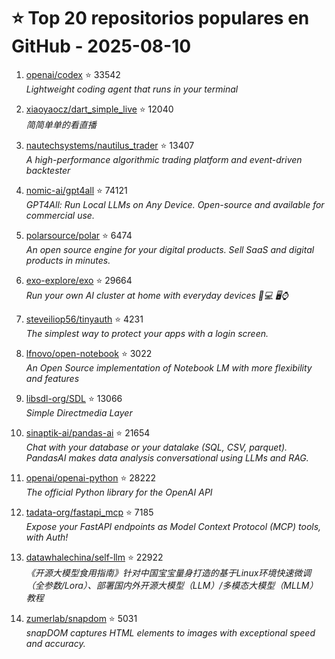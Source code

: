 # ⭐ Top 20 repositorios populares en GitHub - 2025-08-10

1. [openai/codex](https://github.com/openai/codex) ⭐ 33542  
   _Lightweight coding agent that runs in your terminal_

2. [xiaoyaocz/dart_simple_live](https://github.com/xiaoyaocz/dart_simple_live) ⭐ 12040  
   _简简单单的看直播_

3. [nautechsystems/nautilus_trader](https://github.com/nautechsystems/nautilus_trader) ⭐ 13407  
   _A high-performance algorithmic trading platform and event-driven backtester_

4. [nomic-ai/gpt4all](https://github.com/nomic-ai/gpt4all) ⭐ 74121  
   _GPT4All: Run Local LLMs on Any Device. Open-source and available for commercial use._

5. [polarsource/polar](https://github.com/polarsource/polar) ⭐ 6474  
   _An open source engine for your digital products. Sell SaaS and digital products in minutes._

6. [exo-explore/exo](https://github.com/exo-explore/exo) ⭐ 29664  
   _Run your own AI cluster at home with everyday devices 📱💻 🖥️⌚_

7. [steveiliop56/tinyauth](https://github.com/steveiliop56/tinyauth) ⭐ 4231  
   _The simplest way to protect your apps with a login screen._

8. [lfnovo/open-notebook](https://github.com/lfnovo/open-notebook) ⭐ 3022  
   _An Open Source implementation of Notebook LM with more flexibility and features_

9. [libsdl-org/SDL](https://github.com/libsdl-org/SDL) ⭐ 13066  
   _Simple Directmedia Layer_

10. [sinaptik-ai/pandas-ai](https://github.com/sinaptik-ai/pandas-ai) ⭐ 21654  
   _Chat with your database or your datalake (SQL, CSV, parquet). PandasAI makes data analysis conversational using LLMs and RAG._

11. [openai/openai-python](https://github.com/openai/openai-python) ⭐ 28222  
   _The official Python library for the OpenAI API_

12. [tadata-org/fastapi_mcp](https://github.com/tadata-org/fastapi_mcp) ⭐ 7185  
   _Expose your FastAPI endpoints as Model Context Protocol (MCP) tools, with Auth!_

13. [datawhalechina/self-llm](https://github.com/datawhalechina/self-llm) ⭐ 22922  
   _《开源大模型食用指南》针对中国宝宝量身打造的基于Linux环境快速微调（全参数/Lora）、部署国内外开源大模型（LLM）/多模态大模型（MLLM）教程_

14. [zumerlab/snapdom](https://github.com/zumerlab/snapdom) ⭐ 5031  
   _snapDOM captures HTML elements to images with exceptional speed and accuracy._


<!-- Última actualización: 2025-08-10T08:05:19.411252 UTC -->